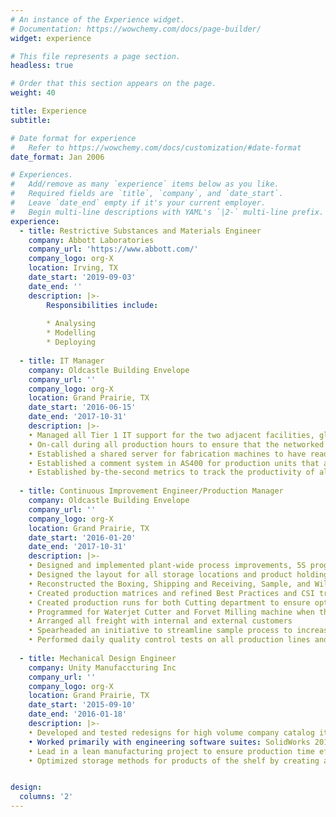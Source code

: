 ```yaml
---
# An instance of the Experience widget.
# Documentation: https://wowchemy.com/docs/page-builder/
widget: experience

# This file represents a page section.
headless: true

# Order that this section appears on the page.
weight: 40

title: Experience
subtitle:

# Date format for experience
#   Refer to https://wowchemy.com/docs/customization/#date-format
date_format: Jan 2006

# Experiences.
#   Add/remove as many `experience` items below as you like.
#   Required fields are `title`, `company`, and `date_start`.
#   Leave `date_end` empty if it's your current employer.
#   Begin multi-line descriptions with YAML's `|2-` multi-line prefix.
experience:
  - title: Restrictive Substances and Materials Engineer
    company: Abbott Laboratories
    company_url: 'https://www.abbott.com/'
    company_logo: org-X
    location: Irving, TX
    date_start: '2019-09-03'
    date_end: ''
    description: |>-
        Responsibilities include:
        
        * Analysing
        * Modelling
        * Deploying
        
  - title: IT Manager
    company: Oldcastle Building Envelope
    company_url: ''
    company_logo: org-X
    location: Grand Prairie, TX
    date_start: '2016-06-15'
    date_end: '2017-10-31'
    description: |>-    
    • Managed all Tier 1 IT support for the two adjacent facilities, glass and aluminum, which included 40 computers and 17 networked pieces of machinery
    • On-call during all production hours to ensure that the networked machinery were operating as intended, using Ultra VNC or Teamviewer to solve minor issues or coming to the site for network issues
    • Established a shared server for fabrication machines to have read access to design programs to cut downtime between programming and making a customized units
    • Established a comment system in AS400 for production units that allowed plant wide communication between first and second shift
    • Established by-the-second metrics to track the productivity of all workstations in the plants
    
  - title: Continuous Improvement Engineer/Production Manager
    company: Oldcastle Building Envelope
    company_url: ''
    company_logo: org-X
    location: Grand Prairie, TX
    date_start: '2016-01-20'
    date_end: '2017-10-31'
    description: |>-    
    • Designed and implemented plant-wide process improvements, 5S programs, training programs, and product velocity/flow systems
    • Designed the layout for all storage locations and product holding locations in the plant
    • Reconstructed the Boxing, Shipping and Receiving, Sample, and Will Call Departments from the ground up so they could met the increased demand of a plant expansion from 55,000 sq.ft. to 160,000 sq.ft.
    • Created production matrices and refined Best Practices and CSI tracking to promote better production efficiency, made into a direct report for the Regional President
    • Created production runs for both Cutting department to ensure optimal product flow
    • Programmed for Waterjet Cutter and Forvet Milling machine when the programmer was gone
    • Arranged all freight with internal and external customers
    • Spearheaded an initiative to streamline sample process to increase overall sales totals
    • Performed daily quality control tests on all production lines and storage units
    
  - title: Mechanical Design Engineer
    company: Unity Manufaccturing Inc
    company_url: ''
    company_logo: org-X
    location: Grand Prairie, TX
    date_start: '2015-09-10'
    date_end: '2016-01-18'
    description: |>-    
    • Developed and tested redesigns for high volume company catalog items and parts for in house use, resulting in 70% reduction in assembly time and 80% more storage capacity in the warehouse
    • Worked primarily with engineering software suites: SolidWorks 2016, DriveWorks, and eDPM 
    • Lead in a lean manufacturing project to ensure production time efficiency and quality benchmarks
    • Optimized storage methods for products of the shelf by creating a flat pattern system vs component system


design:
  columns: '2'
---
```

